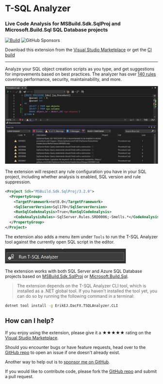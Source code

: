 [marketplace]: https://marketplace.visualstudio.com/items?itemName=ErikEJ.TSqlAnalyzer
[vsixgallery]: http://www.vsixgallery.com/extension/SqlAnalyzer.abc6ba2-edd5-4419-8646-a55d0a83f7ff/
[repo]:https://github.com/ErikEJ/SqlServer.Rules

# T-SQL Analyzer

### Live Code Analysis for MSBuild.Sdk.SqlProj and Microsoft.Build.Sql SQL Database projects

[![Build](https://github.com/ErikEJ/SqlServer.Rules/actions/workflows/vsix.yml/badge.svg)](https://github.com/ErikEJ/SqlServer.Rules/actions/workflows/visx.yml)
![GitHub Sponsors](https://img.shields.io/github/sponsors/ErikEJ)

Download this extension from the [Visual Studio Marketplace][marketplace]
or get the [CI build][vsixgallery]

----------------------------------------

Analyze your SQL object creation scripts as you type, and get suggestions for improvements based on best practices. The analyzer has over [140 rules](https://github.com/ErikEJ/SqlServer.Rules/blob/master/docs/readme.md) covering performance, security, maintainability, and more.

![editor](Images/editor.png)

The extension will respect any rule configuration you have in your SQL project, including whether analysis is enabled, SQL version and rule suppression.

```xml
<Project Sdk="MSBuild.Sdk.SqlProj/3.2.0">
  <PropertyGroup>
    <TargetFramework>net8.0</TargetFramework>
    <SqlServerVersion>Sql170</SqlServerVersion>
    <RunSqlCodeAnalysis>True</RunSqlCodeAnalysis>
    <CodeAnalysisRules>-SqlServer.Rules.SRD0006;-Smells.*</CodeAnalysisRules>
  </PropertyGroup>
</Project>
```

The extension also adds a menu item under `Tools` to run the T-SQL Analyzer tool against the currently open SQL script in the editor.

![toolsmenu](Images/toolsmenu.png)

The extension works with both SQL Server and Azure SQL Database projects based on [MSBuild.Sdk.SqlProj](https://github.com/rr-wfm/MSBuild.Sdk.SqlProj) or [Microsoft.Build.Sql](https://github.com/microsoft/DacFx/tree/main/src/Microsoft.Build.Sql).

> The extension depends on the T-SQL Analyzer CLI tool, which is installed as a .NET global tool. If you haven't installed the tool yet, you can do so by running the following command in a terminal:

```bash
dotnet tool install -g ErikEJ.DacFX.TSQLAnalyzer.CLI
```

## How can I help?
If you enjoy using the extension, please give it a ★★★★★ rating on the [Visual Studio Marketplace][marketplace].

Should you encounter bugs or have feature requests, head over to the [GitHub repo][repo] to open an issue if one doesn't already exist.

Another way to help out is to [sponsor me on GitHub](https://github.com/sponsors/ErikEJ).

If you would like to contribute code, please fork the [GitHub repo][repo] and submit a pull request.

